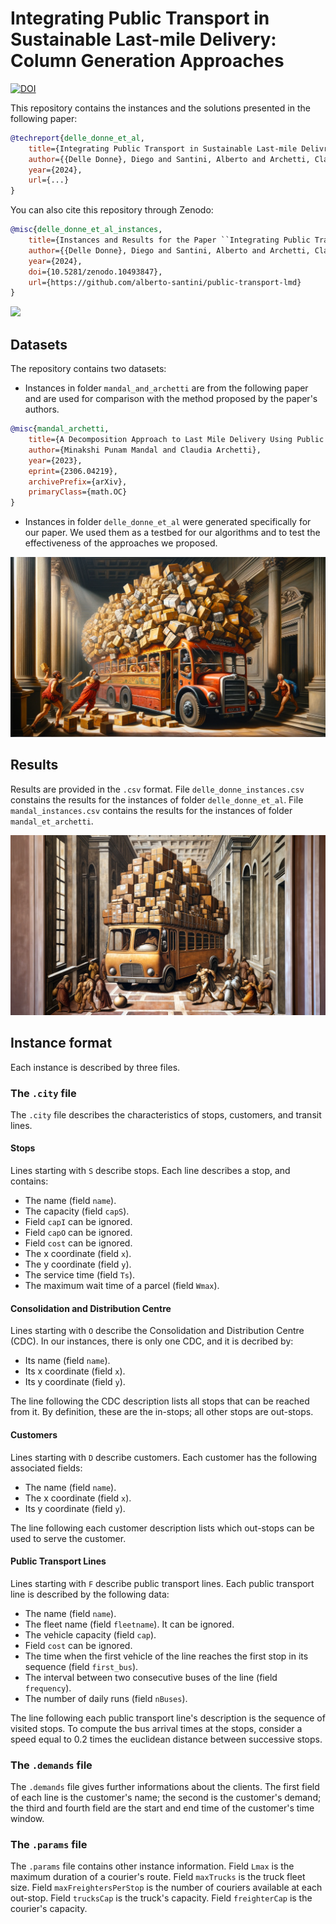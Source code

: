 # Integrating Public Transport in Sustainable Last-mile Delivery: Column Generation Approaches

[![DOI](https://zenodo.org/badge/742146072.svg)](https://zenodo.org/doi/10.5281/zenodo.10493846)

This repository contains the instances and the solutions presented in the following paper:
```bib
@techreport{delle_donne_et_al,
    title={Integrating Public Transport in Sustainable Last-mile Delivry: Column Generation Approaches},
    author={{Delle Donne}, Diego and Santini, Alberto and Archetti, Claudia},
    year={2024},
    url={...}
}
```

You can also cite this repository through Zenodo:
```bib
@misc{delle_donne_et_al_instances,
    title={Instances and Results for the Paper ``Integrating Public Transport in Sustainable Last-mile Delivry: Column Generation Approaches''},
    author={{Delle Donne}, Diego and Santini, Alberto and Archetti, Claudia},
    year={2024},
    doi={10.5281/zenodo.10493847},
    url={https://github.com/alberto-santini/public-transport-lmd}
}
```

![](banners/banner1.png)

## Datasets

The repository contains two datasets:

* Instances in folder `mandal_and_archetti` are from the following paper and are used for comparison with the method proposed by the paper's authors.
```bib
@misc{mandal_archetti,
    title={A Decomposition Approach to Last Mile Delivery Using Public Transportation Systems}, 
    author={Minakshi Punam Mandal and Claudia Archetti},
    year={2023},
    eprint={2306.04219},
    archivePrefix={arXiv},
    primaryClass={math.OC}
}
```
* Instances in folder `delle_donne_et_al` were generated specifically for our paper. We used them as a testbed for our algorithms and to test the effectiveness of the approaches we proposed.

![](banners/banner2.png)

## Results

Results are provided in the `.csv` format.
File `delle_donne_instances.csv` constains the results for the instances of folder `delle_donne_et_al`.
File `mandal_instances.csv` contains the results for the instances of folder `mandal_et_archetti`.

![](banners/banner3.png)

## Instance format

Each instance is described by three files.

### The `.city` file

The `.city` file describes the characteristics of stops, customers, and transit lines.

#### Stops

Lines starting with `S` describe stops. Each line describes a stop, and contains:
* The name (field `name`).
* The capacity (field `capS`).
* Field `capI` can be ignored.
* Field `capO` can be ignored.
* Field `cost` can be ignored.
* The x coordinate (field `x`).
* The y coordinate (field `y`).
* The service time (field `Ts`).
* The maximum wait time of a parcel (field `Wmax`).

#### Consolidation and Distribution Centre

Lines starting with `O` describe the Consolidation and Distribution Centre (CDC).
In our instances, there is only one CDC, and it is decribed by:
* Its name (field `name`).
* Its x coordinate (field `x`).
* Its y coordinate (field `y`).

The line following the CDC description lists all stops that can be reached from it.
By definition, these are the in-stops; all other stops are out-stops.

#### Customers

Lines starting with `D` describe customers.
Each customer has the following associated fields:
* The name (field `name`).
* The x coordinate (field `x`).
* Its y coordinate (field `y`).

The line following each customer description lists which out-stops can be used to serve the customer.

#### Public Transport Lines

Lines starting with `F` describe public transport lines.
Each public transport line is described by the following data:
* The name (field `name`).
* The fleet name (field `fleetname`). It can be ignored.
* The vehicle capacity (field `cap`).
* Field `cost` can be ignored.
* The time when the first vehicle of the line reaches the first stop in its sequence (field `first_bus`).
* The interval between two consecutive buses of the line (field `frequency`).
* The number of daily runs (field `nBuses`).

The line following each public transport line's description is the sequence of visited stops.
To compute the bus arrival times at the stops, consider a speed equal to 0.2 times the euclidean distance between successive stops.

### The `.demands` file

The `.demands` file gives further informations about the clients.
The first field of each line is the customer's name; the second is the customer's demand; the third and fourth field are the start and end time of the customer's time window.

### The `.params` file

The `.params` file contains other instance information.
Field `Lmax` is the maximum duration of a courier's route.
Field `maxTrucks` is the truck fleet size.
Field `maxFreightersPerStop` is the number of couriers available at each out-stop.
Field `trucksCap` is the truck's capacity.
Field `freighterCap` is the courier's capacity.